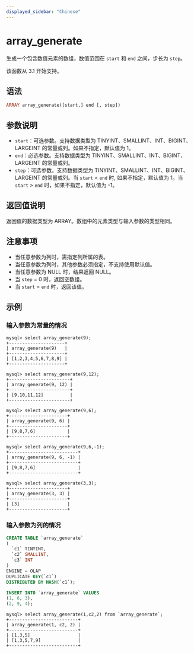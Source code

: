 ```yaml
---
displayed_sidebar: "Chinese"
---
```


# array_generate



生成一个包含数值元素的数组，数值范围在 `start` 和 `end` 之间，步长为 `step`。

该函数从 3.1 开始支持。

## 语法

```Haskell
ARRAY array_generate([start,] end [, step])
```

## 参数说明

- `start`：可选参数。支持数据类型为 TINYINT、SMALLINT、INT、BIGINT、LARGEINT 的常量或列。如果不指定，默认值为 1。
- `end`：必选参数。支持数据类型为 TINYINT、SMALLINT、INT、BIGINT、LARGEINT 的常量或列。
- `step`：可选参数。支持数据类型为 TINYINT、SMALLINT、INT、BIGINT、LARGEINT 的常量或列。当 `start` < `end` 时, 如果不指定，默认值为 1。当 `start` > `end` 时，如果不指定，默认值为 -1。

## 返回值说明

返回值的数据类型为 ARRAY。数组中的元素类型与输入参数的类型相同。

## 注意事项

- 当任意参数为列时，需指定列所属的表。
- 当任意参数为列时，其他参数必须指定，不支持使用默认值。
- 当任意参数为 NULL 时，结果返回 NULL。
- 当 `step` = 0 时，返回空数组。
- 当 `start` = `end` 时，返回该值。

## 示例

### 输入参数为常量的情况

```Plain Text
mysql> select array_generate(9);
+---------------------+
| array_generate(9)   |
+---------------------+
| [1,2,3,4,5,6,7,8,9] |
+---------------------+

mysql> select array_generate(9,12);
+-----------------------+
| array_generate(9, 12) |
+-----------------------+
| [9,10,11,12]          |
+-----------------------+

mysql> select array_generate(9,6);
+----------------------+
| array_generate(9, 6) |
+----------------------+
| [9,8,7,6]            |
+----------------------+

mysql> select array_generate(9,6,-1);
+--------------------------+
| array_generate(9, 6, -1) |
+--------------------------+
| [9,8,7,6]                |
+--------------------------+

mysql> select array_generate(3,3);
+----------------------+
| array_generate(3, 3) |
+----------------------+
| [3]                  |
+----------------------+
```

### 输入参数为列的情况

```sql
CREATE TABLE `array_generate`
(
  `c1` TINYINT,
  `c2` SMALLINT,
  `c3` INT
)
ENGINE = OLAP
DUPLICATE KEY(`c1`)
DISTRIBUTED BY HASH(`c1`);

INSERT INTO `array_generate` VALUES
(1, 6, 3),
(2, 9, 4);
```

```Plain Text
mysql> select array_generate(1,c2,2) from `array_generate`;
+--------------------------+
| array_generate(1, c2, 2) |
+--------------------------+
| [1,3,5]                  |
| [1,3,5,7,9]              |
+--------------------------+
```
